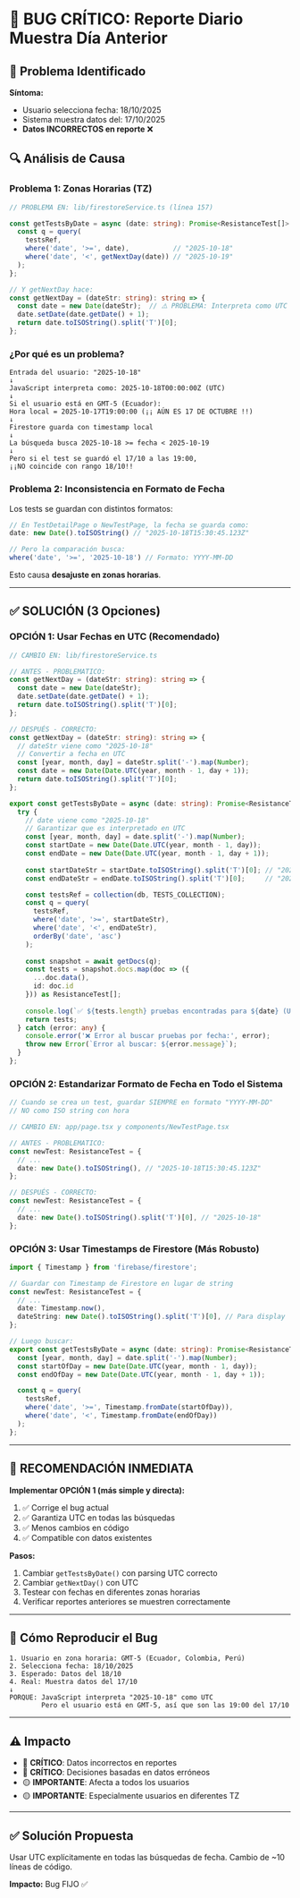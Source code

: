 # 🔴 BUG CRÍTICO: Reporte Diario Muestra Día Anterior

## 🐛 Problema Identificado

**Síntoma:** 
- Usuario selecciona fecha: 18/10/2025
- Sistema muestra datos del: 17/10/2025
- **Datos INCORRECTOS en reporte** ❌

## 🔍 Análisis de Causa

### Problema 1: Zonas Horarias (TZ)

```typescript
// PROBLEMA EN: lib/firestoreService.ts (línea 157)

const getTestsByDate = async (date: string): Promise<ResistanceTest[]> => {
  const q = query(
    testsRef,
    where('date', '>=', date),           // "2025-10-18"
    where('date', '<', getNextDay(date)) // "2025-10-19"
  );
};

// Y getNextDay hace:
const getNextDay = (dateStr: string): string => {
  const date = new Date(dateStr);  // ⚠️ PROBLEMA: Interpreta como UTC
  date.setDate(date.getDate() + 1);
  return date.toISOString().split('T')[0];
};
```

### ¿Por qué es un problema?

```
Entrada del usuario: "2025-10-18"
↓
JavaScript interpreta como: 2025-10-18T00:00:00Z (UTC)
↓
Si el usuario está en GMT-5 (Ecuador):
Hora local = 2025-10-17T19:00:00 (¡¡ AÚN ES 17 DE OCTUBRE !!)
↓
Firestore guarda con timestamp local
↓
La búsqueda busca 2025-10-18 >= fecha < 2025-10-19
↓
Pero si el test se guardó el 17/10 a las 19:00,
¡¡NO coincide con rango 18/10!!
```

### Problema 2: Inconsistencia en Formato de Fecha

Los tests se guardan con distintos formatos:
```typescript
// En TestDetailPage o NewTestPage, la fecha se guarda como:
date: new Date().toISOString() // "2025-10-18T15:30:45.123Z"

// Pero la comparación busca:
where('date', '>=', '2025-10-18') // Formato: YYYY-MM-DD
```

Esto causa **desajuste en zonas horarias**.

---

## ✅ SOLUCIÓN (3 Opciones)

### **OPCIÓN 1: Usar Fechas en UTC (Recomendado)**

```typescript
// CAMBIO EN: lib/firestoreService.ts

// ANTES - PROBLEMATICO:
const getNextDay = (dateStr: string): string => {
  const date = new Date(dateStr);
  date.setDate(date.getDate() + 1);
  return date.toISOString().split('T')[0];
};

// DESPUÉS - CORRECTO:
const getNextDay = (dateStr: string): string => {
  // dateStr viene como "2025-10-18"
  // Convertir a fecha en UTC
  const [year, month, day] = dateStr.split('-').map(Number);
  const date = new Date(Date.UTC(year, month - 1, day + 1));
  return date.toISOString().split('T')[0];
};

export const getTestsByDate = async (date: string): Promise<ResistanceTest[]> => {
  try {
    // date viene como "2025-10-18"
    // Garantizar que es interpretado en UTC
    const [year, month, day] = date.split('-').map(Number);
    const startDate = new Date(Date.UTC(year, month - 1, day));
    const endDate = new Date(Date.UTC(year, month - 1, day + 1));
    
    const startDateStr = startDate.toISOString().split('T')[0]; // "2025-10-18"
    const endDateStr = endDate.toISOString().split('T')[0];     // "2025-10-19"

    const testsRef = collection(db, TESTS_COLLECTION);
    const q = query(
      testsRef,
      where('date', '>=', startDateStr),
      where('date', '<', endDateStr),
      orderBy('date', 'asc')
    );
    
    const snapshot = await getDocs(q);
    const tests = snapshot.docs.map(doc => ({
      ...doc.data(),
      id: doc.id
    })) as ResistanceTest[];
    
    console.log(`✅ ${tests.length} pruebas encontradas para ${date} (UTC)`);
    return tests;
  } catch (error: any) {
    console.error('❌ Error al buscar pruebas por fecha:', error);
    throw new Error(`Error al buscar: ${error.message}`);
  }
};
```

### **OPCIÓN 2: Estandarizar Formato de Fecha en Todo el Sistema**

```typescript
// Cuando se crea un test, guardar SIEMPRE en formato "YYYY-MM-DD"
// NO como ISO string con hora

// CAMBIO EN: app/page.tsx y components/NewTestPage.tsx

// ANTES - PROBLEMATICO:
const newTest: ResistanceTest = {
  // ...
  date: new Date().toISOString(), // "2025-10-18T15:30:45.123Z"
};

// DESPUÉS - CORRECTO:
const newTest: ResistanceTest = {
  // ...
  date: new Date().toISOString().split('T')[0], // "2025-10-18"
};
```

### **OPCIÓN 3: Usar Timestamps de Firestore (Más Robusto)**

```typescript
import { Timestamp } from 'firebase/firestore';

// Guardar con Timestamp de Firestore en lugar de string
const newTest: ResistanceTest = {
  // ...
  date: Timestamp.now(),
  dateString: new Date().toISOString().split('T')[0], // Para display
};

// Luego buscar:
export const getTestsByDate = async (date: string): Promise<ResistanceTest[]> => {
  const [year, month, day] = date.split('-').map(Number);
  const startOfDay = new Date(Date.UTC(year, month - 1, day));
  const endOfDay = new Date(Date.UTC(year, month - 1, day + 1));

  const q = query(
    testsRef,
    where('date', '>=', Timestamp.fromDate(startOfDay)),
    where('date', '<', Timestamp.fromDate(endOfDay))
  );
};
```

---

## 🎯 RECOMENDACIÓN INMEDIATA

**Implementar OPCIÓN 1 (más simple y directa):**

1. ✅ Corrige el bug actual
2. ✅ Garantiza UTC en todas las búsquedas
3. ✅ Menos cambios en código
4. ✅ Compatible con datos existentes

**Pasos:**
1. Cambiar `getTestsByDate()` con parsing UTC correcto
2. Cambiar `getNextDay()` con UTC
3. Testear con fechas en diferentes zonas horarias
4. Verificar reportes anteriores se muestren correctamente

---

## 🧪 Cómo Reproducir el Bug

```
1. Usuario en zona horaria: GMT-5 (Ecuador, Colombia, Perú)
2. Selecciona fecha: 18/10/2025
3. Esperado: Datos del 18/10
4. Real: Muestra datos del 17/10
↓
PORQUE: JavaScript interpreta "2025-10-18" como UTC
        Pero el usuario está en GMT-5, así que son las 19:00 del 17/10
```

---

## ⚠️ Impacto

- 🔴 **CRÍTICO**: Datos incorrectos en reportes
- 🔴 **CRÍTICO**: Decisiones basadas en datos erróneos
- 🟡 **IMPORTANTE**: Afecta a todos los usuarios
- 🟡 **IMPORTANTE**: Especialmente usuarios en diferentes TZ

---

## ✅ Solución Propuesta

Usar UTC explícitamente en todas las búsquedas de fecha. Cambio de ~10 líneas de código.

**Impacto:** Bug FIJO ✅
